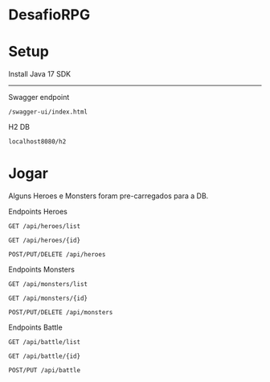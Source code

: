 # DesafioRPG


# Setup
Install Java 17 SDK
***

Swagger endpoint

`/swagger-ui/index.html`

H2 DB

`localhost8080/h2`

# Jogar

Alguns Heroes e Monsters foram pre-carregados para a DB.

Endpoints Heroes

`GET /api/heroes/list`

`GET /api/heroes/{id}`

`POST/PUT/DELETE /api/heroes`

Endpoints Monsters


`GET /api/monsters/list`

`GET /api/monsters/{id}`

`POST/PUT/DELETE /api/monsters`

Endpoints Battle


`GET /api/battle/list`

`GET /api/battle/{id}`

`POST/PUT /api/battle`

